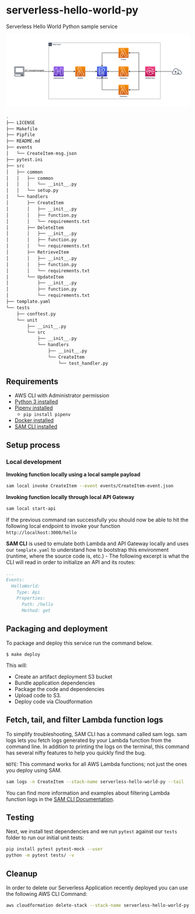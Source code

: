 # serverless-hello-world-py

Serverless Hello World Python sample service

[![logo](diagram.png "Application diagram")](https://drive.google.com/file/d/1V_0zd3Xrfaf9VSIae6fweY6o49UZSkWo/view?usp=sharing)


```bash
.
├── LICENSE
├── Makefile
├── Pipfile
├── README.md
├── events
│   └── CreateItem-msg.json
├── pytest.ini
├── src
│   ├── common
│   │   ├── common
│   │   │   └── __init__.py
│   │   └── setup.py
│   └── handlers
│       ├── CreateItem
│       │   ├── __init__.py
│       │   ├── function.py
│       │   └── requirements.txt
│       ├── DeleteItem
│       │   ├── __init__.py
│       │   ├── function.py
│       │   └── requirements.txt
│       ├── RetrieveItem
│       │   ├── __init__.py
│       │   ├── function.py
│       │   └── requirements.txt
│       └── UpdateItem
│           ├── __init__.py
│           ├── function.py
│           └── requirements.txt
├── template.yaml
└── tests
    ├── conftest.py
    └── unit
        ├── __init__.py
        └── src
            ├── __init__.py
            └── handlers
                ├── __init__.py
                └── CreateItem
                    └── test_handler.py
```

## Requirements

* AWS CLI with Administrator permission
* [Python 3 installed](https://www.python.org/downloads/)
* [Pipenv installed](https://github.com/pypa/pipenv)
    - `pip install pipenv`
* [Docker installed](https://www.docker.com/community-edition)
* [SAM CLI installed](https://github.com/awslabs/aws-sam-cli)

## Setup process

### Local development

**Invoking function locally using a local sample payload**

```bash
sam local invoke CreateItem --event events/CreateItem-event.json
```

**Invoking function locally through local API Gateway**

```bash
sam local start-api
```

If the previous command ran successfully you should now be able to hit the following local endpoint to invoke your function `http://localhost:3000/hello`

**SAM CLI** is used to emulate both Lambda and API Gateway locally and uses our `template.yaml` to understand how to bootstrap this environment (runtime, where the source code is, etc.) - The following excerpt is what the CLI will read in order to initialize an API and its routes:

```yaml
...
Events:
  HelloWorld:
    Type: Api
    Properties:
      Path: /hello
      Method: get
```

## Packaging and deployment
To package and deploy this service run the command below.

```
$ make deploy
```

This will:
* Create an artifact deployment S3 bucket
* Bundle application dependencies
* Package the code and dependencies
* Upload code to S3.
* Deploy code via Cloudformation

## Fetch, tail, and filter Lambda function logs

To simplify troubleshooting, SAM CLI has a command called sam logs. sam logs lets you fetch logs generated by your Lambda function from the command line. In addition to printing the logs on the terminal, this command has several nifty features to help you quickly find the bug.

`NOTE`: This command works for all AWS Lambda functions; not just the ones you deploy using SAM.

```bash
sam logs -n CreateItem --stack-name serverless-hello-world-py --tail
```

You can find more information and examples about filtering Lambda function logs in the [SAM CLI Documentation](https://docs.aws.amazon.com/serverless-application-model/latest/developerguide/serverless-sam-cli-logging.html).

## Testing


Next, we install test dependencies and we run `pytest` against our `tests` folder to run our initial unit tests:

```bash
pip install pytest pytest-mock --user
python -m pytest tests/ -v
```

## Cleanup

In order to delete our Serverless Application recently deployed you can use the following AWS CLI Command:

```bash
aws cloudformation delete-stack --stack-name serverless-hello-world-py
```


